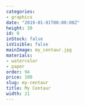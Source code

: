 ```yaml
---
categories:
- graphics
date: "2019-01-01T00:00:00Z"
height: 30
id: 0
inStock: false
isVisible: false
mainImage: my_centaur.jpg
materials:
- watercolor
- paper
order: 94
price: 100
slug: my-centaur
title: My Centaur
width: 21
---
```


